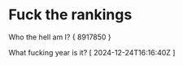 # Fuck the rankings

Who the hell am I?
{ 8917850 }

What fucking year is it?
[ 2024-12-24T16:16:40Z ]
